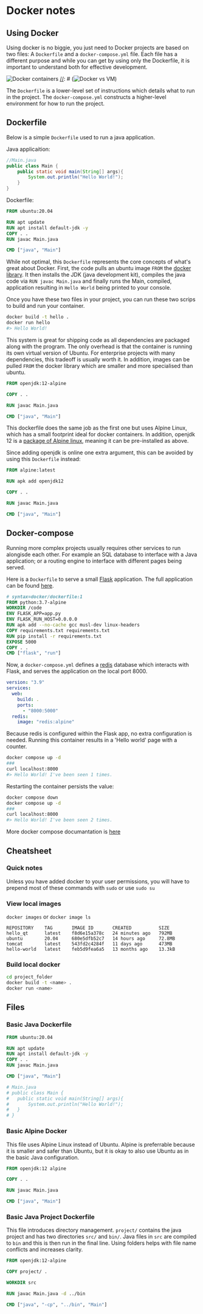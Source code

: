 # Docker notes
## Using Docker
Using docker is no biggie, you just need to 
Docker projects are based on two files: A `Dockerfile` and a `docker-compose.yml` file. Each file has a different purpose and while you can get by using only the Dockerfile, it is important to understand both for effective development.

![Docker containers](https://i.imgur.com/LTyPF5o.png "Docker containers")
[//]: # (![Docker vs VM](https://i.imgur.com/7Q4SeKh.png "Docker vs Virtual Machine"))

The `Dockerfile` is a lower-level set of instructions which details what to run in the project.
The `docker-compose.yml` constructs a higher-level environment for how to run the project. 

[//]: # (They have a different syntax. Further detail for each is below.)

## Dockerfile
Below is a simple `Dockerfile` used to run a java application.

Java applicaition:
```java
//Main.java
public class Main {
	public static void main(String[] args){
		System.out.println("Hello World!");
	}
}
```
Dockerfile:
```dockerfile
FROM ubuntu:20.04

RUN apt update
RUN apt install default-jdk -y
COPY . . 
RUN javac Main.java

CMD ["java", "Main"]
```

While not optimal, this `Dockerfile` represents the core concepts of what's great about Docker. 
First, the code pulls an ubuntu image `FROM` the [docker library](https://hub.docker.com/_/ubuntu/).
It then installs the JDK (java development kit), compiles the java code via `RUN javac Main.java` and finally runs the Main, compiled, application resulting in `Hello World` being printed to your console.

Once you have these two files in your project, you can run these two scrips to build and run your container.

```bash
docker build -t hello .
docker run hello
#> Hello World!
```

This system is great for shipping code as all dependencies are packaged along with the program. The only overhead is that the container is running its own virtual version of Ubuntu. For enterprise projects with many dependencies, this tradeoff is usually worth it. In addition, images can be pulled `FROM` the docker library which are smaller and more specialised than ubuntu.

```dockerfile
FROM openjdk:12-alpine

COPY . . 

RUN javac Main.java

CMD ["java", "Main"]
```

This dockerfile does the same job as the first one but uses Alpine Linux, which has a small footprint ideal for docker containers. 
In addition, openjdk 12 is a [package of Alpine linux](https://pkgs.alpinelinux.org/packages?name=openjdk12), meaning it can be pre-installed as above.

Since adding openjdk is online one extra argument, this can be avoided by using this `Dockerfile` instead:
```dockerfile
FROM alpine:latest

RUN apk add openjdk12

COPY . . 

RUN javac Main.java

CMD ["java", "Main"]
```


## Docker-compose
Running more complex projects usually requires other services to run alongisde each other. For example an SQL database to interface with a Java application; or a routing engine to interface with different pages being served.

Here is a `Dockerfile` to serve a small [Flask](https://pypi.org/project/Flask/) application. The full application can be found [here](https://docs.docker.com/compose/gettingstarted/).

```dockerfile
# syntax=docker/dockerfile:1
FROM python:3.7-alpine
WORKDIR /code
ENV FLASK_APP=app.py
ENV FLASK_RUN_HOST=0.0.0.0
RUN apk add --no-cache gcc musl-dev linux-headers
COPY requirements.txt requirements.txt
RUN pip install -r requirements.txt
EXPOSE 5000
COPY . .
CMD ["flask", "run"]
```

Now, a `docker-compose.yml` defines a [redis](https://hub.docker.com/_/redis/) database which interacts with Flask, and serves the application on the local port 8000.

```yml
version: "3.9"
services:
  web:
    build: .
    ports:
      - "8000:5000"
  redis:
    image: "redis:alpine"
```

Because redis is configured within the Flask app, no extra configuration is needed. Running this container results in a 'Hello world' page with a counter.
```bash
docker compose up -d
###
curl localhost:8000
#> Hello World! I've been seen 1 times.
```

Restarting the container persists the value:
```bash
docker compose down
docker compose up -d
###
curl localhost:8000
#> Hello World! I've been seen 2 times.
```

More docker compose documantation is [here](https://docs.docker.com/get-started/08_using_compose/)

## Cheatsheet
### Quick notes
Unless you have added docker to your user permissions, you will have to prepend most of these commands with `sudo` or use `sudo su`

### View local images
`docker images` or `docker image ls`
```
REPOSITORY    TAG       IMAGE ID       CREATED          SIZE
hello_qt      latest    f8d6e15a378c   24 minutes ago   792MB
ubuntu        20.04     680e5dfb52c7   14 hours ago     72.8MB
tomcat        latest    543fd2c4284f   11 days ago      473MB
hello-world   latest    feb5d9fea6a5   13 months ago    13.3kB
```

### Build local docker
```bash
cd project_folder
docker build -t <name> .
docker run <name>
```

## Files
### Basic Java Dockerfile
```dockerfile
FROM ubuntu:20.04

RUN apt update
RUN apt install default-jdk -y
COPY . . 
RUN javac Main.java

CMD ["java", "Main"]

# Main.java
# public class Main {
# 	public static void main(String[] args){
# 		System.out.println("Hello World!");
# 	}
# }
```

### Basic Alpine Docker
This file uses Alpine Linux instead of Ubuntu. Alpine is preferrable because it is smaller and safer than Ubuntu, but it is okay to also use Ubuntu as in the basic Java configuration.
```dockerfile
FROM openjdk:12 alpine

COPY . . 

RUN javac Main.java

CMD ["java", "Main"]
```

### Basic Java Project Dockerfile
This file introduces directory management. `project/` contains the java project and has two directories `src/` and `bin/`. Java files in `src` are compiled to `bin` and this is then run in the final line. Using folders helps with file name conflicts and increases clarity.
```dockerfile
FROM openjdk:12-alpine

COPY project/ .

WORKDIR src

RUN javac Main.java -d ../bin

CMD ["java", "-cp", "../bin", "Main"]

```

